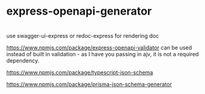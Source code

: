 # express-openapi-generator


# 
use swagger-ui-express or redoc-express for rendering doc

https://www.npmjs.com/package/express-openapi-validator can be used instead of built in validation - as I have you passing in ajv, it is not a required dependency.

https://www.npmjs.com/package/typescript-json-schema


https://www.npmjs.com/package/prisma-json-schema-generator
